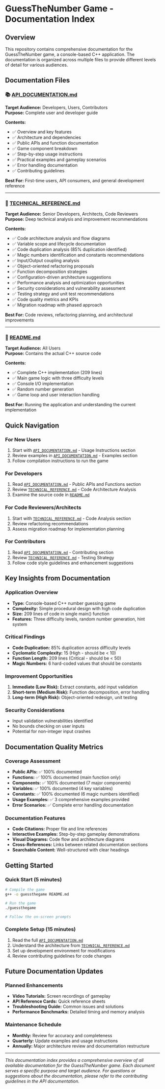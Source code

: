 # GuessTheNumber Game - Documentation Index

## Overview
This repository contains comprehensive documentation for the GuessTheNumber game, a console-based C++ application. The documentation is organized across multiple files to provide different levels of detail for various audiences.

## Documentation Files

### 📚 [API_DOCUMENTATION.md](./API_DOCUMENTATION.md)
**Target Audience:** Developers, Users, Contributors  
**Purpose:** Complete user and developer guide

**Contents:**
- ✅ Overview and key features
- ✅ Architecture and dependencies
- ✅ Public APIs and function documentation
- ✅ Game component breakdown
- ✅ Step-by-step usage instructions
- ✅ Practical examples and gameplay scenarios
- ✅ Error handling documentation
- ✅ Contributing guidelines

**Best For:** First-time users, API consumers, and general development reference

---

### 🔧 [TECHNICAL_REFERENCE.md](./TECHNICAL_REFERENCE.md)
**Target Audience:** Senior Developers, Architects, Code Reviewers  
**Purpose:** Deep technical analysis and improvement recommendations

**Contents:**
- ✅ Code architecture analysis and flow diagrams
- ✅ Variable scope and lifecycle documentation
- ✅ Code duplication analysis (85% duplication identified)
- ✅ Magic numbers identification and constants recommendations
- ✅ Input/Output coupling analysis
- ✅ Object-oriented refactoring proposals
- ✅ Function decomposition strategies
- ✅ Configuration-driven architecture suggestions
- ✅ Performance analysis and optimization opportunities
- ✅ Security considerations and vulnerability assessment
- ✅ Testing strategy and unit test recommendations
- ✅ Code quality metrics and KPIs
- ✅ Migration roadmap with phased approach

**Best For:** Code reviews, refactoring planning, and architectural improvements

---

### 📝 [README.md](./README.md)
**Target Audience:** All Users  
**Purpose:** Contains the actual C++ source code

**Contents:**
- ✅ Complete C++ implementation (209 lines)
- ✅ Main game logic with three difficulty levels
- ✅ Console I/O implementation
- ✅ Random number generation
- ✅ Game loop and user interaction handling

**Best For:** Running the application and understanding the current implementation

## Quick Navigation

### For New Users
1. Start with [`API_DOCUMENTATION.md`](./API_DOCUMENTATION.md) - Usage Instructions section
2. Review examples in [`API_DOCUMENTATION.md`](./API_DOCUMENTATION.md) - Examples section
3. Follow compilation instructions to run the game

### For Developers
1. Read [`API_DOCUMENTATION.md`](./API_DOCUMENTATION.md) - Public APIs and Functions section
2. Review [`TECHNICAL_REFERENCE.md`](./TECHNICAL_REFERENCE.md) - Code Architecture Analysis
3. Examine the source code in [`README.md`](./README.md)

### For Code Reviewers/Architects
1. Start with [`TECHNICAL_REFERENCE.md`](./TECHNICAL_REFERENCE.md) - Code Analysis section
2. Review refactoring recommendations
3. Assess migration roadmap for implementation planning

### For Contributors
1. Read [`API_DOCUMENTATION.md`](./API_DOCUMENTATION.md) - Contributing section
2. Review [`TECHNICAL_REFERENCE.md`](./TECHNICAL_REFERENCE.md) - Testing Strategy
3. Follow code style guidelines and enhancement suggestions

## Key Insights from Documentation

### Application Overview
- **Type:** Console-based C++ number guessing game
- **Complexity:** Simple procedural design with high code duplication
- **Size:** 209 lines of code in single main() function
- **Features:** Three difficulty levels, random number generation, hint system

### Critical Findings
- **Code Duplication:** 85% duplication across difficulty levels
- **Cyclomatic Complexity:** 15 (High - should be < 10)
- **Function Length:** 209 lines (Critical - should be < 50)
- **Magic Numbers:** 6 hard-coded values that should be constants

### Improvement Opportunities
1. **Immediate (Low Risk):** Extract constants, add input validation
2. **Short-term (Medium Risk):** Function decomposition, error handling
3. **Long-term (High Risk):** Object-oriented redesign, unit testing

### Security Considerations
- Input validation vulnerabilities identified
- No bounds checking on user inputs
- Potential for non-integer input crashes

## Documentation Quality Metrics

### Coverage Assessment
- **Public APIs:** ✅ 100% documented
- **Functions:** ✅ 100% documented (main function only)
- **Components:** ✅ 100% documented (7 major components)
- **Variables:** ✅ 100% documented (4 key variables)
- **Constants:** ✅ 100% documented (6 magic numbers identified)
- **Usage Examples:** ✅ 3 comprehensive examples provided
- **Error Scenarios:** ✅ Complete error handling documentation

### Documentation Features
- **Code Citations:** Proper file and line references
- **Interactive Examples:** Step-by-step gameplay demonstrations
- **Visual Diagrams:** Code flow and architecture diagrams
- **Cross-References:** Links between related documentation sections
- **Searchable Content:** Well-structured with clear headings

## Getting Started

### Quick Start (5 minutes)
```bash
# Compile the game
g++ -o guessthegame README.md

# Run the game
./guessthegame

# Follow the on-screen prompts
```

### Complete Setup (15 minutes)
1. Read the full [`API_DOCUMENTATION.md`](./API_DOCUMENTATION.md)
2. Understand the architecture from [`TECHNICAL_REFERENCE.md`](./TECHNICAL_REFERENCE.md)
3. Set up development environment for modifications
4. Review contributing guidelines for code changes

## Future Documentation Updates

### Planned Enhancements
- **Video Tutorials:** Screen recordings of gameplay
- **API Reference Cards:** Quick reference sheets
- **Troubleshooting Guide:** Common issues and solutions
- **Performance Benchmarks:** Detailed timing and memory analysis

### Maintenance Schedule
- **Monthly:** Review for accuracy and completeness
- **Quarterly:** Update examples and usage instructions
- **Annually:** Major architecture review and documentation restructure

---

*This documentation index provides a comprehensive overview of all available documentation for the GuessTheNumber game. Each document serves a specific purpose and target audience. For questions or suggestions about the documentation, please refer to the contributing guidelines in the API documentation.*